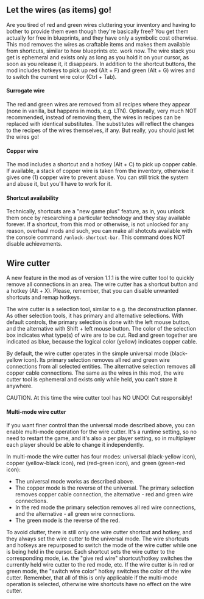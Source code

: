 ## Let the wires (as items) go!

Are you tired of red and green wires cluttering your inventory and having to bother to provide them even though they're basically free? You get them actually for free in blueprints, and they have only a symbolic cost otherwise. This mod removes the wires as craftable items and makes them available from shortcuts, similar to how blueprints etc. work now. The wire stack you get is ephemeral and exists only as long as you hold it on your cursor, as soon as you release it, it disappears. In addition to the shortcut buttons, the mod includes hotkeys to pick up red (Alt + F) and green (Alt + G) wires and to switch the current wire color (Ctrl + Tab).  

#### Surrogate wire

The red and green wires are removed from all recipes where they appear (none in vanilla, but  happens in mods, e.g. LTN). Optionally, very much NOT recommended, instead of removing them, the wires in recipes can be replaced with identical substitutes. The substitutes will reflect the changes to the recipes of the wires themselves, if any. But really, you should just let the wires go! 

#### Copper wire

The mod includes a shortcut and a hotkey (Alt + C) to pick up copper cable. If available, a stack of copper wire is taken from the inventory, otherwise it gives one (1) copper wire to prevent abuse. You can still trick the system and abuse it, but you'll have to work for it.

#### Shortcut availability

Technically, shortcuts are a "new game plus" feature, as in, you unlock them once by researching a particular technology and they stay available forever. If a shortcut, from this mod or otherwise, is not unlocked for any reason, overhaul mods and such, you can make all shotcuts available with the console command `/unlock-shortcut-bar`. This command does NOT disable achievements.

## Wire cutter

A new feature in the mod as of version 1.1.1 is the wire cutter tool to quickly remove all connections in an area. The wire cutter has a shortcut button and a hotkey (Alt + X). Please, remember, that you can disable unwanted shortcuts and remap hotkeys.

The wire cutter is a selection tool, similar to e.g. the deconstruction planner. As other selection tools, it has primary and alternative selections. With default controls, the primary selection is done with the left mouse button, and the alternative with Shift + left mouse button. The color of the selection box indicates what type(s) of wire are to be cut. Red and green together are indicated as blue, because the logical color (yellow) indicates copper cable.  

By default, the wire cutter operates in the simple universal mode (black-yellow icon). Its primary selection removes all red and green wire connections from all selected entities. The alternative selection removes all copper cable connections. The same as the wires in this mod, the wire cutter tool is ephemeral and exists only while held, you can't store it anywhere. 

CAUTION. At this time the wire cutter tool has NO UNDO! Cut responsibly! 

#### Multi-mode wire cutter

If you want finer control than the universal mode described above, you can enable multi-mode operation for the wire cutter. It's a runtime setting, so no need to restart the game, and it's also a per player setting, so in multiplayer each player should be able to change it independently.  

In multi-mode the wire cutter has four modes: universal (black-yellow icon), copper (yellow-black icon), red (red-green icon), and green (green-red icon): 

* The universal mode works as described above. 
* The copper mode is the reverse of the universal. The primary selection removes copper cable connection, the alternative - red and green wire connections. 
* In the red mode the primary selection removes all red wire connections, and the alternative - all green wire connections. 
* The green mode is the reverse of the red. 

To avoid clutter, there is still only one wire cutter shortcut and hotkey, and they always set the wire cutter to the universal mode. The wire shortcuts and hotkeys are repurposed to switch the mode of the wire cutter while one is being held in the cursor. Each shortcut sets the wire cutter to the corresponding mode, i.e. the "give red wire" shortcut/hotkey switches the currently held wire cutter to the red mode, etc. If the wire cutter is in red or green mode, the "switch wire color" hotkey switches the color of the wire cutter. Remember, that all of this is only applicable if the multi-mode operation is selected, otherwise wire shortcuts have no effect on the wire cutter.   